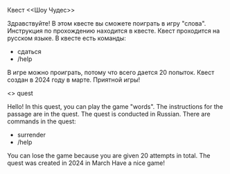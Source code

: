 Квест <<Шоу Чудес>>

Здравствуйте! В этом квесте вы сможете поиграть в игру "слова".
Инструкция по прохождению находится в квесте.
Квест проходится на русском языке.
В квесте есть команды:
- сдаться
- /help

В игре можно проиграть, потому что всего дается 20 попыток.
Квест создан в 2024 году в марте.
Приятной игры!

<<The miracle show>> quest

Hello! In this quest, you can play the game "words".
The instructions for the passage are in the quest.
The quest is conducted in Russian.
There are commands in the quest:
- surrender
- /help

You can lose the game because you are given 20 attempts in total. The quest was created in 2024 in March
Have a nice game!
